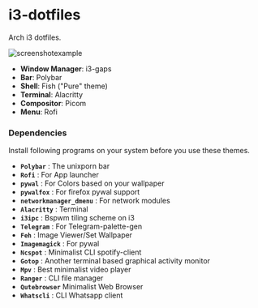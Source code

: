 # i3-dotfiles
Arch i3 dotfiles.

![screenshotexample](https://user-images.githubusercontent.com/58385533/124254035-06c4ab80-daff-11eb-92a4-71a7e9ae3c78.png)

- **Window Manager**: i3-gaps
- **Bar**: Polybar
- **Shell**: Fish ("Pure" theme)
- **Terminal**: Alacritty
- **Compositor**: Picom
- **Menu**: Rofi

### Dependencies


Install following programs on your system before you use these themes.

- **`Polybar`** : The unixporn bar
- **`Rofi`** : For App launcher
- **`pywal`** : For Colors based on your wallpaper
- **`pywalfox`** : For firefox pywal support
- **`networkmanager_dmenu`** : For network modules
- **`Alacritty`** : Terminal
- **`i3ipc`** : Bspwm tiling scheme on i3
- **`Telegram`** : For Telegram-palette-gen
- **`Feh`** : Image Viewer/Set Wallpaper
- **`Imagemagick`** : For pywal
- **`Ncspot`** : Minimalist CLI spotify-client
- **`Gotop`** : Another terminal based graphical activity monitor
- **`Mpv`** : Best minimalist video player
- **`Ranger`** : CLI file manager
- **`Qutebrowser`** Minimalist Web Browser
- **`Whatscli`** : CLI Whatsapp client
